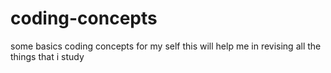 # coding-concepts
some basics coding concepts for my self
this will help me in revising all the things that i study 
